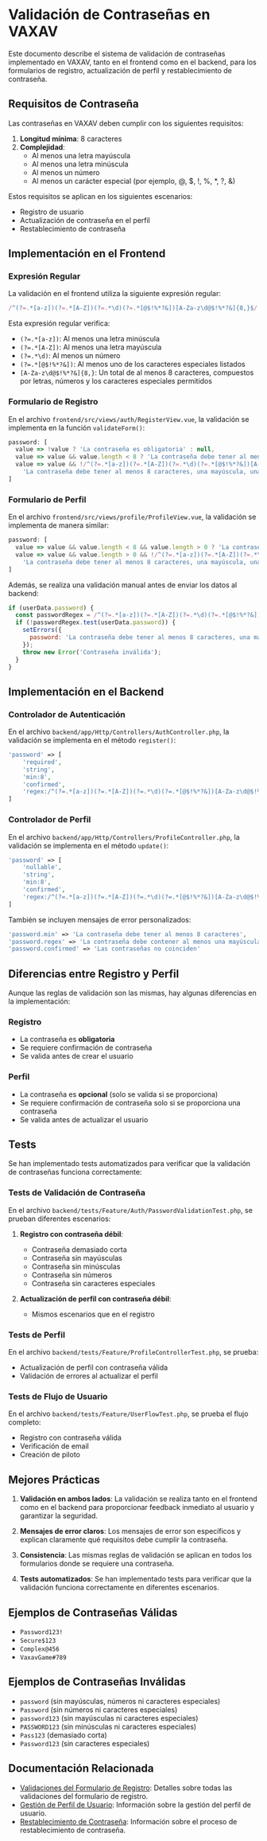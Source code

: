 # Validación de Contraseñas en VAXAV

Este documento describe el sistema de validación de contraseñas implementado en VAXAV, tanto en el frontend como en el backend, para los formularios de registro, actualización de perfil y restablecimiento de contraseña.

## Requisitos de Contraseña

Las contraseñas en VAXAV deben cumplir con los siguientes requisitos:

1. **Longitud mínima**: 8 caracteres
2. **Complejidad**:
   - Al menos una letra mayúscula
   - Al menos una letra minúscula
   - Al menos un número
   - Al menos un carácter especial (por ejemplo, @, $, !, %, *, ?, &)

Estos requisitos se aplican en los siguientes escenarios:
- Registro de usuario
- Actualización de contraseña en el perfil
- Restablecimiento de contraseña

## Implementación en el Frontend

### Expresión Regular

La validación en el frontend utiliza la siguiente expresión regular:

```javascript
/^(?=.*[a-z])(?=.*[A-Z])(?=.*\d)(?=.*[@$!%*?&])[A-Za-z\d@$!%*?&]{8,}$/
```

Esta expresión regular verifica:
- `(?=.*[a-z])`: Al menos una letra minúscula
- `(?=.*[A-Z])`: Al menos una letra mayúscula
- `(?=.*\d)`: Al menos un número
- `(?=.*[@$!%*?&])`: Al menos uno de los caracteres especiales listados
- `[A-Za-z\d@$!%*?&]{8,}`: Un total de al menos 8 caracteres, compuestos por letras, números y los caracteres especiales permitidos

### Formulario de Registro

En el archivo `frontend/src/views/auth/RegisterView.vue`, la validación se implementa en la función `validateForm()`:

```javascript
password: [
  value => !value ? 'La contraseña es obligatoria' : null,
  value => value && value.length < 8 ? 'La contraseña debe tener al menos 8 caracteres' : null,
  value => value && !/^(?=.*[a-z])(?=.*[A-Z])(?=.*\d)(?=.*[@$!%*?&])[A-Za-z\d@$!%*?&]{8,}$/.test(value) ? 
    'La contraseña debe tener al menos 8 caracteres, una mayúscula, una minúscula, un número y un carácter especial' : null
]
```

### Formulario de Perfil

En el archivo `frontend/src/views/profile/ProfileView.vue`, la validación se implementa de manera similar:

```javascript
password: [
  value => value && value.length < 8 && value.length > 0 ? 'La contraseña debe tener al menos 8 caracteres' : null,
  value => value && value.length > 0 && !/^(?=.*[a-z])(?=.*[A-Z])(?=.*\d)(?=.*[@$!%*?&])[A-Za-z\d@$!%*?&]{8,}$/.test(value) ? 
    'La contraseña debe tener al menos 8 caracteres, una mayúscula, una minúscula, un número y un carácter especial' : null
]
```

Además, se realiza una validación manual antes de enviar los datos al backend:

```javascript
if (userData.password) {
  const passwordRegex = /^(?=.*[a-z])(?=.*[A-Z])(?=.*\d)(?=.*[@$!%*?&])[A-Za-z\d@$!%*?&]{8,}$/;
  if (!passwordRegex.test(userData.password)) {
    setErrors({
      password: 'La contraseña debe tener al menos 8 caracteres, una mayúscula, una minúscula, un número y un carácter especial'
    });
    throw new Error('Contraseña inválida');
  }
}
```

## Implementación en el Backend

### Controlador de Autenticación

En el archivo `backend/app/Http/Controllers/AuthController.php`, la validación se implementa en el método `register()`:

```php
'password' => [
    'required',
    'string',
    'min:8',
    'confirmed',
    'regex:/^(?=.*[a-z])(?=.*[A-Z])(?=.*\d)(?=.*[@$!%*?&])[A-Za-z\d@$!%*?&]{8,}$/'
]
```

### Controlador de Perfil

En el archivo `backend/app/Http/Controllers/ProfileController.php`, la validación se implementa en el método `update()`:

```php
'password' => [
    'nullable',
    'string',
    'min:8',
    'confirmed',
    'regex:/^(?=.*[a-z])(?=.*[A-Z])(?=.*\d)(?=.*[@$!%*?&])[A-Za-z\d@$!%*?&]{8,}$/'
]
```

También se incluyen mensajes de error personalizados:

```php
'password.min' => 'La contraseña debe tener al menos 8 caracteres',
'password.regex' => 'La contraseña debe contener al menos una mayúscula, una minúscula, un número y un carácter especial',
'password.confirmed' => 'Las contraseñas no coinciden'
```

## Diferencias entre Registro y Perfil

Aunque las reglas de validación son las mismas, hay algunas diferencias en la implementación:

### Registro

- La contraseña es **obligatoria**
- Se requiere confirmación de contraseña
- Se valida antes de crear el usuario

### Perfil

- La contraseña es **opcional** (solo se valida si se proporciona)
- Se requiere confirmación de contraseña solo si se proporciona una contraseña
- Se valida antes de actualizar el usuario

## Tests

Se han implementado tests automatizados para verificar que la validación de contraseñas funciona correctamente:

### Tests de Validación de Contraseña

En el archivo `backend/tests/Feature/Auth/PasswordValidationTest.php`, se prueban diferentes escenarios:

1. **Registro con contraseña débil**:
   - Contraseña demasiado corta
   - Contraseña sin mayúsculas
   - Contraseña sin minúsculas
   - Contraseña sin números
   - Contraseña sin caracteres especiales

2. **Actualización de perfil con contraseña débil**:
   - Mismos escenarios que en el registro

### Tests de Perfil

En el archivo `backend/tests/Feature/ProfileControllerTest.php`, se prueba:
- Actualización de perfil con contraseña válida
- Validación de errores al actualizar el perfil

### Tests de Flujo de Usuario

En el archivo `backend/tests/Feature/UserFlowTest.php`, se prueba el flujo completo:
- Registro con contraseña válida
- Verificación de email
- Creación de piloto

## Mejores Prácticas

1. **Validación en ambos lados**: La validación se realiza tanto en el frontend como en el backend para proporcionar feedback inmediato al usuario y garantizar la seguridad.

2. **Mensajes de error claros**: Los mensajes de error son específicos y explican claramente qué requisitos debe cumplir la contraseña.

3. **Consistencia**: Las mismas reglas de validación se aplican en todos los formularios donde se requiere una contraseña.

4. **Tests automatizados**: Se han implementado tests para verificar que la validación funciona correctamente en diferentes escenarios.

## Ejemplos de Contraseñas Válidas

- `Password123!`
- `Secure$123`
- `Complex@456`
- `VaxavGame#789`

## Ejemplos de Contraseñas Inválidas

- `password` (sin mayúsculas, números ni caracteres especiales)
- `Password` (sin números ni caracteres especiales)
- `password123` (sin mayúsculas ni caracteres especiales)
- `PASSWORD123` (sin minúsculas ni caracteres especiales)
- `Pass123` (demasiado corta)
- `Password123` (sin caracteres especiales)

## Documentación Relacionada

- [Validaciones del Formulario de Registro](./registration-validation.md): Detalles sobre todas las validaciones del formulario de registro.
- [Gestión de Perfil de Usuario](./user-profile.md): Información sobre la gestión del perfil de usuario.
- [Restablecimiento de Contraseña](./password-reset.md): Información sobre el proceso de restablecimiento de contraseña.
